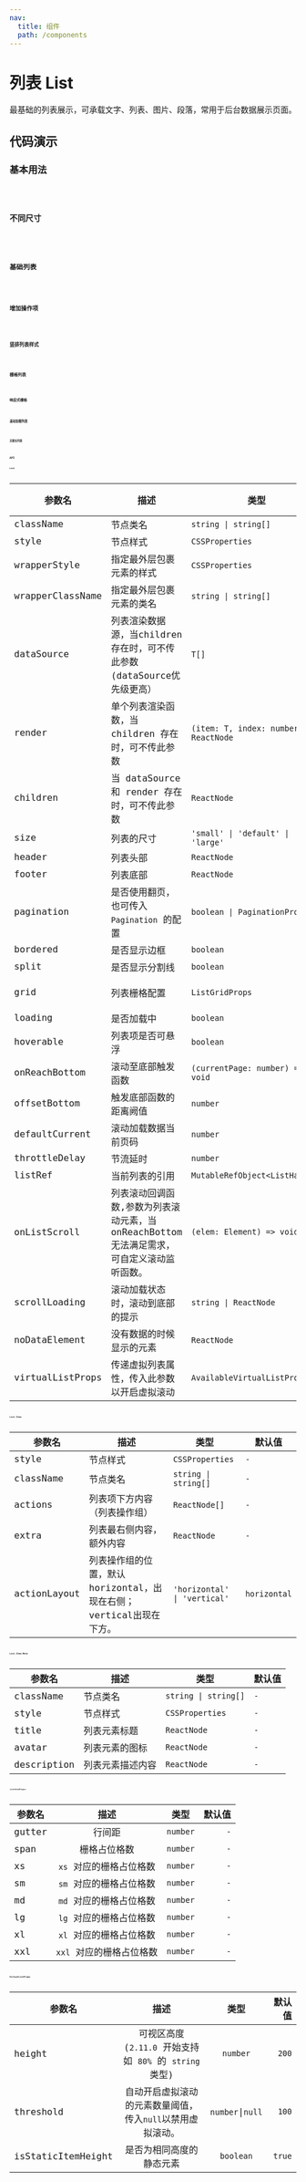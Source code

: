 ```yaml
---
nav:
  title: 组件
  path: /components
---
```


# 列表 List

最基础的列表展示，可承载文字、列表、图片、段落，常用于后台数据展示页面。

## 代码演示

### 基本用法

<code src="./__demo__/basic.demo.tsx" />

### 不同尺寸

<code src="./__demo__/size.demo.tsx" />

### 基础列表

<code src="./__demo__/meta.demo.tsx" />

### 增加操作项

<code src="./__demo__/actions.demo.tsx" />

### 竖排列表样式

<code src="./__demo__/action-layout.demo.tsx" />

### 栅格列表

<code src="./__demo__/grid.demo.tsx" />

### 响应式栅格

<code src="./__demo__/responsive-grid.demo.tsx" />

### 滚动加载列表

<code src="./__demo__/scroll-load.demo.tsx" />

### 无限长列表

<code src="./__demo__/virtual-list.demo.tsx" />

## API

### List

|参数名|描述|类型|默认值|版本|
|---|---|---|---|---|
|className|节点类名|`string \| string[]`|`-`|-|
|style|节点样式|`CSSProperties`|`-`|-|
|wrapperStyle|指定最外层包裹元素的样式|`CSSProperties`|`-`|-|
|wrapperClassName|指定最外层包裹元素的类名|`string \| string[]`|`-`|-|
|dataSource|列表渲染数据源，当children存在时，可不传此参数 (dataSource优先级更高）|`T[]`|`-`|-|
|render|单个列表渲染函数，当 children 存在时，可不传此参数|`(item: T, index: number) => ReactNode`|`-`|-|
|children|当 dataSource 和 render 存在时，可不传此参数|`ReactNode`|`-`|-|
|size|列表的尺寸|`'small' \| 'default' \| 'large'`|`-`|-|
|header|列表头部|`ReactNode`|`-`|-|
|footer|列表底部|`ReactNode`|`-`|-|
|pagination|是否使用翻页，也可传入 `Pagination` 的配置|`boolean \| PaginationProps`|`-`|-|
|bordered|是否显示边框|`boolean`|`true`|-|
|split|是否显示分割线|`boolean`|`true`|-|
|grid|列表栅格配置|`ListGridProps`|`-`|`column` in 2.20.0|
|loading|是否加载中|`boolean`|`-`|-|
|hoverable|列表项是否可悬浮|`boolean`|`2.9.0`|-|
|onReachBottom|滚动至底部触发函数|`(currentPage: number) => void`|`-`|-|
|offsetBottom|触发底部函数的距离阙值|`number`|`0`|-|
|defaultCurrent|滚动加载数据当前页码|`number`|`1`|-|
|throttleDelay|节流延时|`number`|`500`|-|
|listRef|当前列表的引用|`MutableRefObject<ListHandle>`|`-`|2.20.0|
|onListScroll|列表滚动回调函数,参数为列表滚动元素，当onReachBottom无法满足需求，可自定义滚动监听函数。|`(elem: Element) => void`|`-`|-|
|scrollLoading|滚动加载状态时，滚动到底部的提示|`string \| ReactNode`|`-`|-|
|noDataElement|没有数据的时候显示的元素|`ReactNode`|`-`|-|
|virtualListProps|传递虚拟列表属性，传入此参数以开启虚拟滚动|`AvailableVirtualListProps`|`-`|2.11.0|

### List.Item

|参数名|描述|类型|默认值|
|---|---|---|---|
|style|节点样式|`CSSProperties`|`-`|
|className|节点类名|`string \| string[]`|`-`|
|actions|列表项下方内容（列表操作组）|`ReactNode[]`|`-`|
|extra|列表最右侧内容，额外内容|`ReactNode`|`-`|
|actionLayout|列表操作组的位置，默认horizontal，出现在右侧；vertical出现在下方。|`'horizontal' \| 'vertical'`|`horizontal`|

### List.Item.Meta

|参数名|描述|类型|默认值|
|---|---|---|---|
|className|节点类名|`string \| string[]`|`-`|
|style|节点样式|`CSSProperties`|`-`|
|title|列表元素标题|`ReactNode`|`-`|
|avatar|列表元素的图标|`ReactNode`|`-`|
|description|列表元素描述内容|`ReactNode`|`-`|

### `<ListGridProps>`

|参数名|描述|类型|默认值|
|---|:---:|:---:|---:|
|gutter|行间距|`number`|`-`|
|span|栅格占位格数|`number`|`-`|
|xs|`xs` 对应的栅格占位格数|`number`|`-`|
|sm|`sm` 对应的栅格占位格数|`number`|`-`|
|md|`md` 对应的栅格占位格数|`number`|`-`|
|lg|`lg` 对应的栅格占位格数|`number`|`-`|
|xl|`xl` 对应的栅格占位格数|`number`|`-`|
|xxl|`xxl` 对应的栅格占位格数|`number`|`-`|

### VirtualListProps

|参数名|描述|类型|默认值|
|------|:----------:|:--------:|-----:|
|height|可视区高度 (`2.11.0` 开始支持如 `80%` 的 `string` 类型)|`number`|`200`|
|threshold|自动开启虚拟滚动的元素数量阈值，传入`null`以禁用虚拟滚动。|`number`\|`null`|`100`|
|isStaticItemHeight|是否为相同高度的静态元素|`boolean`|`true`|
